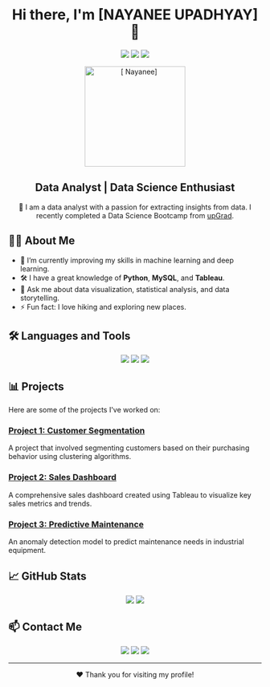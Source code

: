 <h1 align="center">Hi there, I'm [NAYANEE UPADHYAY] 👋</h1>

<p align="center">
  <a href="https://www.linkedin.com/in/yourprofile/"><img src="https://img.shields.io/badge/LinkedIn-0077B5?style=for-the-badge&logo=linkedin&logoColor=white"></a>
  <a href="https://twitter.com/yourprofile"><img src="https://img.shields.io/badge/Twitter-1DA1F2?style=for-the-badge&logo=twitter&logoColor=white"></a>
  <a href="mailto:your.email@example.com"><img src="https://img.shields.io/badge/Email-D14836?style=for-the-badge&logo=gmail&logoColor=white"></a>
</p>

<p align="center">
  <img src="IMG_20220513_183629.jpg" alt="[ Nayanee]" width="200" height="200">
</p>

<h2 align="center">Data Analyst | Data Science Enthusiast</h2>

<p align="center">
  🚀 I am a data analyst with a passion for extracting insights from data. I recently completed a Data Science Bootcamp from <a href="https://www.upgrad.com/">upGrad</a>.
</p>

## 👨‍💻 About Me
- 🌱 I’m currently improving my skills in machine learning and deep learning.
- 🛠️ I have a great knowledge of **Python**, **MySQL**, and **Tableau**.
- 💬 Ask me about data visualization, statistical analysis, and data storytelling.
- ⚡ Fun fact: I love hiking and exploring new places.

## 🛠️ Languages and Tools
<p align="center">
  <img src="https://img.shields.io/badge/Python-3776AB?style=for-the-badge&logo=python&logoColor=white">
  <img src="https://img.shields.io/badge/MySQL-4479A1?style=for-the-badge&logo=mysql&logoColor=white">
  <img src="https://img.shields.io/badge/Tableau-E97627?style=for-the-badge&logo=tableau&logoColor=white">
</p>

## 📊 Projects
Here are some of the projects I've worked on:

### [Project 1: Customer Segmentation](https://github.com/nayanee123/Anomoly-Detection-)
A project that involved segmenting customers based on their purchasing behavior using clustering algorithms.

### [Project 2: Sales Dashboard](https://github.com/yourusername/sales-dashboard)
A comprehensive sales dashboard created using Tableau to visualize key sales metrics and trends.

### [Project 3: Predictive Maintenance](https://github.com/yourusername/predictive-maintenance)
An anomaly detection model to predict maintenance needs in industrial equipment.

## 📈 GitHub Stats
<p align="center">
  <img src="https://github-readme-stats.vercel.app/api?username=yourusername&show_icons=true&theme=radical">
  <img src="https://github-readme-stats.vercel.app/api/top-langs/?username=yourusername&layout=compact&theme=radical">
</p>

## 📫 Contact Me
<p align="center">
  <a href="mailto:your.email@example.com"><img src="https://img.shields.io/badge/Email-D14836?style=for-the-badge&logo=gmail&logoColor=white"></a>
  <a href="https://www.linkedin.com/in/yourprofile/"><img src="https://img.shields.io/badge/LinkedIn-0077B5?style=for-the-badge&logo=linkedin&logoColor=white"></a>
  <a href="https://twitter.com/yourprofile"><img src="https://img.shields.io/badge/Twitter-1DA1F2?style=for-the-badge&logo=twitter&logoColor=white"></a>
</p>

---

<p align="center">❤️ Thank you for visiting my profile!</p>
